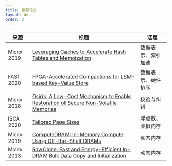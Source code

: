 ```yaml
---
title: 推荐论文
layout: doc
order: 3
---
```


| 来源 | 标题 | 话题 |
|---|---|---|
| Micro 2019 | [Leveraging Caches to Accelerate Hash Tables and Memoization](http://people.csail.mit.edu/sanchez/papers/2019.hta.micro.pdf) | 数据表示、索引加速 |
| FAST 2020 | [FPGA-Accelerated Compactions for LSM-based Key-Value Store](https://www.usenix.org/conference/fast20/presentation/zhang-teng) | 数据表示、硬件排序 |
| Micro 2018 | [Osiris: A Low-Cost Mechanism to Enable Restoration of Secure Non-Volatile Memories](https://cfwebprod.sandia.gov/cfdocs/CompResearch/docs/main7.pdf) | 校验与纠错 |
| ISCA 2020 | [Tailored Page Sizes](https://ieeexplore.ieee.org/document/9138990) | 浮点数、虚拟内存 |
| Micro 2019 | [ComputeDRAM: In-Memory Compute Using Off-the-Shelf DRAMs](https://parallel.princeton.edu/papers/micro19-gao.pdf) | 动态内存 |
| Micro 2013 | [RowClone: Fast and Energy-Efficient In-DRAM Bulk Data Copy and Initialization](https://users.ece.cmu.edu/~omutlu/pub/rowclone_micro13.pdf) | 动态内存 |